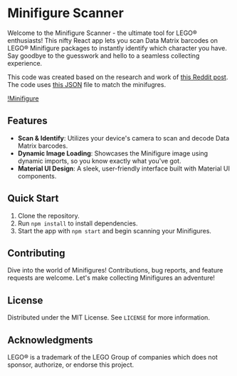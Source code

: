 # Minifigure Scanner
Welcome to the Minifigure Scanner - the ultimate tool for LEGO® enthusiasts! This nifty React app lets you scan Data Matrix barcodes on LEGO® Minifigure packages to instantly identify which character you have. Say goodbye to the guesswork and hello to a seamless collecting experience.

This code was created based on the research and work of [this Reddit post](https://www.reddit.com/r/lego/comments/18pxa7p/lego_may_be_transitioning_cmf_packaging_to/?sort=new). The code uses [this JSON](src/jsons/minifigure_series_25.json) file to match the minifugres.

[!Minifigure](src/images/CMFS25BARBARIAN_1.webp)

## Features
- **Scan & Identify**: Utilizes your device's camera to scan and decode Data Matrix barcodes.
- **Dynamic Image Loading**: Showcases the Minifigure image using dynamic imports, so you know exactly what you've got.
- **Material UI Design**: A sleek, user-friendly interface built with Material UI components.

## Quick Start
1. Clone the repository.
2. Run `npm install` to install dependencies.
3. Start the app with `npm start` and begin scanning your Minifigures.

## Contributing
Dive into the world of Minifigures! Contributions, bug reports, and feature requests are welcome. Let's make collecting Minifigures an adventure!

## License
Distributed under the MIT License. See `LICENSE` for more information.

## Acknowledgments
LEGO® is a trademark of the LEGO Group of companies which does not sponsor, authorize, or endorse this project.
